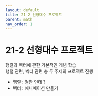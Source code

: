 ```yaml
---
layout: default
title: 21-2 선형대수 프로젝트
parent: math
nav_order: 1
---
```


# 21-2 선형대수 프로젝트

행렬과 벡터에 관한 기본적인 개념 학습<br>
행렬 관련, 벡터 관련 총 두 주제의 프로젝트 진행

- 행렬 : 철판 인데 ?
- 벡터 : 애니메이션 만들기
